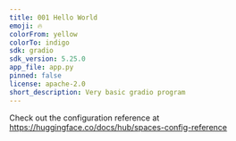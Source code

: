 ```yaml
---
title: 001 Hello World
emoji: 🔥
colorFrom: yellow
colorTo: indigo
sdk: gradio
sdk_version: 5.25.0
app_file: app.py
pinned: false
license: apache-2.0
short_description: Very basic gradio program
---
```


Check out the configuration reference at https://huggingface.co/docs/hub/spaces-config-reference
